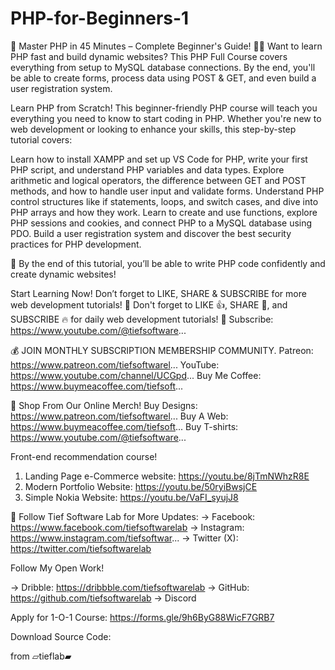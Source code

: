 # PHP-for-Beginners-1
📌 Master PHP in 45 Minutes – Complete Beginner's Guide! 🐘🚀
Want to learn PHP fast and build dynamic websites? This PHP Full Course covers everything 
from setup to MySQL database connections. By the end, you'll be able to create forms, 
process data using POST & GET, and even build a user registration system.

Learn PHP from Scratch! This beginner-friendly PHP course will teach you everything you
 need to know to start coding in PHP. Whether you're new to web development or 
looking to enhance your skills, this step-by-step tutorial covers:

Learn how to install XAMPP and set up VS Code for PHP, write your first PHP script, and understand PHP variables and data types. Explore arithmetic and logical operators, the difference between GET and POST methods, and how to handle user input and validate forms. Understand PHP control structures like if statements, loops, and switch cases, and dive into PHP arrays and how they work. Learn to create and use functions, explore PHP sessions and cookies, and connect PHP to a MySQL database using PDO. Build a user registration system and discover the best security practices for PHP development.

📌 By the end of this tutorial, you’ll be able to write PHP code confidently and create dynamic websites!

Start Learning Now! Don’t forget to LIKE, SHARE & SUBSCRIBE for more web development tutorials! 🎯
Don't forget to LIKE 👍, SHARE 📢, and SUBSCRIBE 🔥 for daily web development tutorials!
🔔 Subscribe: https://www.youtube.com/@tiefsoftware...

💰 JOIN MONTHLY SUBSCRIPTION MEMBERSHIP COMMUNITY.
Patreon:  https://www.patreon.com/tiefsoftwarel...
YouTube:  https://www.youtube.com/channel/UCGpd...
Buy Me Coffee: https://www.buymeacoffee.com/tiefsoft...

🛒 Shop From Our Online Merch!
Buy Designs:  https://www.patreon.com/tiefsoftwarel...
Buy A Web:  https://www.buymeacoffee.com/tiefsoft...
Buy T-shirts:  https://www.youtube.com/@tiefsoftware...

Front-end recommendation course!
1. Landing Page e-Commerce website:  https://youtu.be/8jTmNWhzR8E
2. Modern Portfolio Website:  https://youtu.be/50ryiBwsjCE
3. Simple Nokia Website: https://youtu.be/VaFI_syujJ8

📌 Follow Tief Software Lab for More Updates:
 → Facebook:  https://www.facebook.com/tiefsoftwarelab
 → Instagram:  https://www.instagram.com/tiefsoftwar...
 → Twitter (X):  https://twitter.com/tiefsoftwarelab

Follow My Open Work!

 → Dribble:  https://dribbble.com/tiefsoftwarelab
 → GitHub:  https://github.com/tiefsoftwarelab
 → Discord

Apply for 1-O-1 Course: https://forms.gle/9h6ByG88WicF7GRB7

Download Source Code:

from
▱tieflab▰
